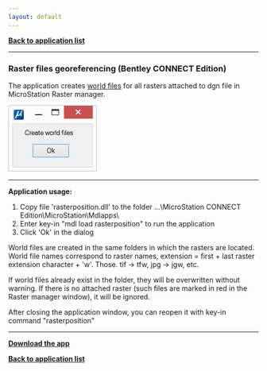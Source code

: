 ```yaml
---
layout: default
---
```


[**Back to application list**](../)

---

### Raster files georeferencing (Bentley CONNECT Edition)

The application creates [world files](https://en.wikipedia.org/wiki/World_file) for all rasters attached to dgn file in MicroStation Raster manager.

![](./images/rasterposition.jpg)

---

**Application usage:**

1.	Copy file 'rasterposition.dll' to the folder …\MicroStation CONNECT Edition\MicroStation\Mdlapps\
2.	Enter key-in "mdl load rasterposition" to run the application
3.	Click 'Ok' in the dialog

World files are created in the same folders in which the rasters are located. World file names correspond to raster names, extension = first + last raster extension character + 'w'. Those. tif -> tfw, jpg -> jgw, etc.

If world files already exist in the folder, they will be overwritten without warning. If there is no attached raster (such files are marked in red in the Raster manager window), it will be ignored.

After closing the application window, you can reopen it with key-in command "rasterposition"

---

[**Download the app**](https://github.com/DenisAntoshkin/Applications/releases/download/RasterPosition/rasterposition.zip)

[**Back to application list**](../)